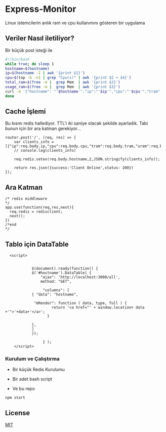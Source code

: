 # Express-Monitor

Linux istemcilerin anlık ram ve cpu kullanımını gösteren bir uygulama

## Veriler Nasıl iletiliyor?

Bir küçük post isteği ile

```bash
#!/bin/bash
while true; do sleep 1 
hostname=$(hostname)
ip=$(hostname -I | awk '{print $1}')
cpu=$(top -b -n1 | grep "Cpu(s)" | awk '{print $2 + $4}') 
total_ram=$(free -m |  grep Mem  | awk '{print $2}')
usage_ram=$(free -m |  grep Mem  | awk '{print $3}')
curl -d '{"hostname": "'$hostname'","ip":"'$ip'","cpu":"'$cpu'","tram":"'$total_ram'","uram":"'$usage_ram'"}' -H "Content-Type: application/json" http://127.0.0.1:3000/ > /dev/null 2>&1 &
done
```

## Cache İşlemi


Bu kısmı redis hallediyor. TTL'i iki saniye olacak şekilde ayarladık. Tabi bunun için bir ara katman gerekiyor...

```
router.post('/', (req, res) => {
    var clients_info =  [{"ip":req.body.ip,"cpu":req.body.cpu,"tram":req.body.tram,"uram":req.body.uram}]
    // console.log(clients_info)
    
    req.redis.setex(req.body.hostname,2,JSON.stringify(clients_info));

    return res.json({success:'Client Online',status: 200})
});

```

## Ara Katman
```
/* redis middleware
*/
app.use(function(req,res,next){
  req.redis = redisclient;
  next();
})
/*end
*/

```
## Tablo için  DataTable

```
  <script>
 
         
            $(document).ready(function() {
            $('#hostname').DataTable( {
                "ajax": 'http://localhost:3000/all',
                method: "GET",
               
                 "columns": [
            { "data": "hostname",

             "mRender": function ( data, type, full ) {
                     return '<a href="' + window.location+ data +'">'+data+'</a>';
                   }
                   
            }, 
            ]  
            });
            
                 } );
    </script>

```
### Kurulum ve Çalıştırma

* Bir küçük Redis Kurulumu

* Bir adet bash script

* Ve bu repo


```npm start ```



## License
[MIT](https://choosealicense.com/licenses/mit/)
